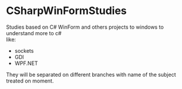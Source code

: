 # CSharpWinFormStudies
Studies based on C# WinForm and others projects to windows to understand more to c#  
like: 
 - sockets
 - GDI
 - WPF.NET

They will be separated on different branches with name of the subject treated on moment.
